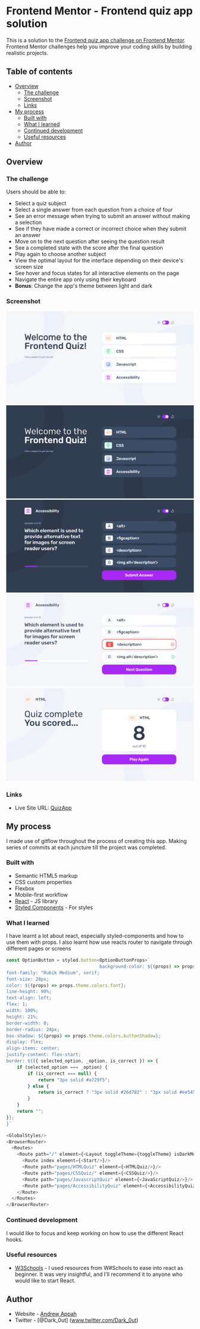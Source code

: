 # Frontend Mentor - Frontend quiz app solution

This is a solution to the [Frontend quiz app challenge on Frontend Mentor](https://www.frontendmentor.io/challenges/frontend-quiz-app-BE7xkzXQnU). Frontend Mentor challenges help you improve your coding skills by building realistic projects.

## Table of contents

- [Overview](#overview)
    - [The challenge](#the-challenge)
    - [Screenshot](#screenshot)
    - [Links](#links)
- [My process](#my-process)
    - [Built with](#built-with)
    - [What I learned](#what-i-learned)
    - [Continued development](#continued-development)
    - [Useful resources](#useful-resources)
- [Author](#author)



## Overview

### The challenge

Users should be able to:

- Select a quiz subject
- Select a single answer from each question from a choice of four
- See an error message when trying to submit an answer without making a selection
- See if they have made a correct or incorrect choice when they submit an answer
- Move on to the next question after seeing the question result
- See a completed state with the score after the final question
- Play again to choose another subject
- View the optimal layout for the interface depending on their device's screen size
- See hover and focus states for all interactive elements on the page
- Navigate the entire app only using their keyboard
- **Bonus**: Change the app's theme between light and dark

### Screenshot

![](./src/Screenshots/home_light.png)  
![](./src/Screenshots/home_dark.png)
![](./src/Screenshots/access_quiz_dark.png)
![](./src/Screenshots/acc_quiz_wrog_light.png)
![](./src/Screenshots/final_score_light.png)


### Links
- Live Site URL: [QuizApp](https://frontend-quiz-app-psi.vercel.app/)

## My process
I made use of gitflow throughout the process of creating this app. Making series of commits at each juncture till the project was completed.
### Built with

- Semantic HTML5 markup
- CSS custom properties
- Flexbox
- Mobile-first workflow
- [React](https://reactjs.org/) - JS library
- [Styled Components](https://styled-components.com/) - For styles

### What I learned

I have learnt a lot about react, especially styled-components and how to use them with props. 
I also learnt how use reacts router to navigate through different pages or screens


```ts
const OptionButton = styled.button<OptionButtonProps>`
                                   background-color: ${(props) => props.theme.colors.button};
font-family: "Rubik Medium", serif;
font-size: 28px;
color: ${(props) => props.theme.colors.font};
line-height: 90%;
text-align: left;
flex: 1;
width: 100%;
height: 21%;
border-width: 0;
border-radius: 24px;
box-shadow: ${(props) => props.theme.colors.buttonShadow};
display: flex;
align-items: center;
justify-content: flex-start;
border: ${({ selected_option, _option, is_correct }) => {
    if (selected_option === _option) {
        if (is_correct === null) {
            return "3px solid #a729f5";
        } else {
            return is_correct ? "3px solid #26d782" : "3px solid #ee5454;";
        }
    }
    return "";
}};
}`
```
```js
<GlobalStyles/>
<BrowserRouter>
  <Routes>
    <Route path="/" element={<Layout toggleTheme={toggleTheme} isDarkMode={isDarkMode} />}>
      <Route index element={<Start/>}/>
      <Route path="pages/HTMLQuiz" element={<HTMLQuiz/>}/>
      <Route path="pages/CSSQuiz/" element={<CSSQuiz/>}/>
      <Route path="pages/JavascriptQuiz" element={<JavaScriptQuiz/>}/>
      <Route path="pages/AccessibilityQuiz" element={<AccessibilityQuiz/>}/>
    </Route>
  </Routes>
</BrowserRouter>
```


### Continued development

I would like to focus and keep working on how to use the different React hooks.

### Useful resources

- [W3Schools](https://www.w3schools.com/react/) - I used resources from W#Schools to ease into react as beginner. It was very insightful, and I'll recommend it to anyone who would like to start React.


## Author

- Website - [Andrew Appah](https://www.github.com/drako02)
- Twitter - [@Dark_0ut] (www.twitter.com/Dark_0ut)


